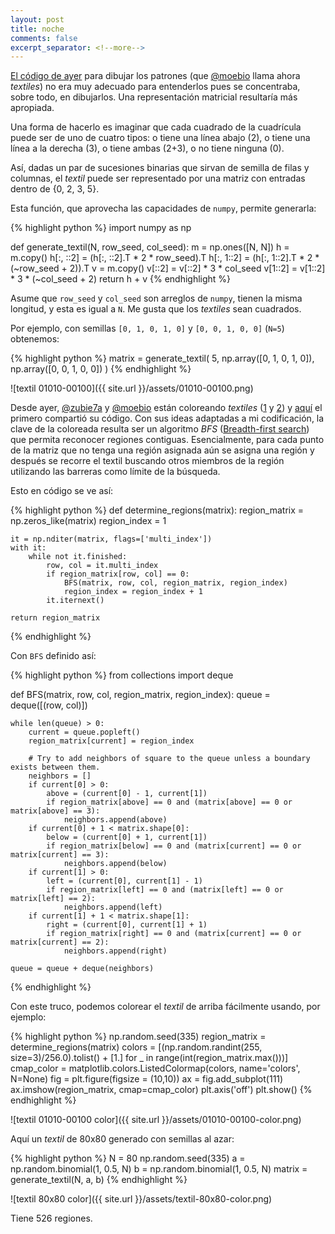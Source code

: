```yaml
--- 
layout: post 
title: noche 
comments: false 
excerpt_separator: <!--more--> 
---
```


[El código de
ayer](https://infrahumano.github.io/exterior/2020/04/04/noche.html) para
dibujar los patrones (que [@moebio](http://twitter.com/moebio) llama ahora
_textiles_) no era muy adecuado para entenderlos pues se concentraba,
sobre todo, en dibujarlos. Una representación matricial resultaría más
apropiada. 

<!--more-->

Una forma de hacerlo es imaginar que cada cuadrado de la cuadrícula puede
ser de uno de cuatro tipos: o tiene una línea abajo (2), o tiene una línea
a la derecha (3), o tiene ambas (2+3), o no tiene ninguna (0).

Así, dadas un par de sucesiones binarias que sirvan de semilla de filas
y columnas, el _textil_ puede ser representado por una matriz con entradas
dentro de {0, 2, 3, 5}. 

Esta función, que aprovecha las capacidades de `numpy`, permite generarla:

{% highlight python %} 
import numpy as np

def generate_textil(N, row_seed, col_seed):
    m = np.ones([N, N])
    h = m.copy()
    h[:, ::2] = (h[:, ::2].T * 2 * row_seed).T
    h[:, 1::2] = (h[:, 1::2].T * 2 * (~row_seed + 2)).T
    v = m.copy()
    v[::2] = v[::2] * 3 * col_seed
    v[1::2] = v[1::2] * 3 * (~col_seed + 2)
    return h + v
{% endhighlight %}

Asume que `row_seed` y `col_seed` son arreglos de `numpy`, tienen la misma
longitud, y esta es igual a `N`. Me gusta que los _textiles_ sean
cuadrados.

Por ejemplo, con semillas `[0, 1, 0, 1, 0]` y `[0, 0, 1, 0, 0]` (`N=5`)
obtenemos:

{% highlight python %}
matrix = generate_textil(
    5, 
    np.array([0, 1, 0, 1, 0]), 
    np.array([0, 0, 1, 0, 0])
)
{% endhighlight %}

![textil 01010-00100]({{ site.url }}/assets/01010-00100.png)

Desde ayer, [@zubie7a](http://twitter.com/zubie7a)
y [@moebio](http://twitter.com/moebio) están coloreando _textiles_
([1](https://twitter.com/zubie7a/status/1246917600824758274)
y [2](https://twitter.com/moebio/status/1246671768162406400))
y [aquí](https://pastebin.com/hsA5CS2R) el primero compartió su código.
Con sus ideas adaptadas a mi codificación, la clave de la coloreada
resulta ser un algoritmo _BFS_ ([Breadth-first
search](https://en.wikipedia.org/wiki/Breadth-first_search)) que permita
reconocer regiones contiguas. Esencialmente, para cada punto de la matriz
que no tenga una región asignada aún se asigna una región y después se
recorre el textil buscando otros miembros de la región utilizando las
barreras como límite de la búsqueda. 

Esto en código se ve así: 

{% highlight python %}
def determine_regions(matrix):
    region_matrix = np.zeros_like(matrix)
    region_index = 1

    it = np.nditer(matrix, flags=['multi_index'])
    with it:
        while not it.finished:
            row, col = it.multi_index
            if region_matrix[row, col] == 0:
                BFS(matrix, row, col, region_matrix, region_index)
                region_index = region_index + 1
            it.iternext()
            
    return region_matrix
{% endhighlight %}

Con `BFS` definido así: 

{% highlight python %}
from collections import deque

def BFS(matrix, row, col, region_matrix, region_index):
    queue = deque([(row, col)])

    while len(queue) > 0:
        current = queue.popleft()
        region_matrix[current] = region_index

        # Try to add neighbors of square to the queue unless a boundary exists between them.
        neighbors = []
        if current[0] > 0:
            above = (current[0] - 1, current[1])
            if region_matrix[above] == 0 and (matrix[above] == 0 or matrix[above] == 3):
                neighbors.append(above)
        if current[0] + 1 < matrix.shape[0]:
            below = (current[0] + 1, current[1])
            if region_matrix[below] == 0 and (matrix[current] == 0 or matrix[current] == 3):
                neighbors.append(below)
        if current[1] > 0:
            left = (current[0], current[1] - 1)
            if region_matrix[left] == 0 and (matrix[left] == 0 or matrix[left] == 2):
                neighbors.append(left)
        if current[1] + 1 < matrix.shape[1]:
            right = (current[0], current[1] + 1)
            if region_matrix[right] == 0 and (matrix[current] == 0 or matrix[current] == 2):
                neighbors.append(right)

	queue = queue + deque(neighbors)
{% endhighlight %} 

Con este truco, podemos colorear el _textil_ de arriba fácilmente usando,
por ejemplo: 

{% highlight python %}
np.random.seed(335)
region_matrix = determine_regions(matrix)
colors = [(np.random.randint(255, size=3)/256.0).tolist() + [1.] 
          for _ in range(int(region_matrix.max()))]
cmap_color = matplotlib.colors.ListedColormap(colors, name='colors', N=None)
fig = plt.figure(figsize = (10,10)) 
ax = fig.add_subplot(111)
ax.imshow(region_matrix, cmap=cmap_color)
plt.axis('off')
plt.show()
{% endhighlight %}

![textil 01010-00100 color]({{ site.url }}/assets/01010-00100-color.png) 

Aquí un _textil_ de 80x80 generado con semillas al azar:

{% highlight python %}
N = 80
np.random.seed(335)
a = np.random.binomial(1, 0.5, N)
b = np.random.binomial(1, 0.5, N)
matrix = generate_textil(N, a, b)
{% endhighlight %}

![textil 80x80 color]({{ site.url }}/assets/textil-80x80-color.png)

Tiene 526 regiones.
